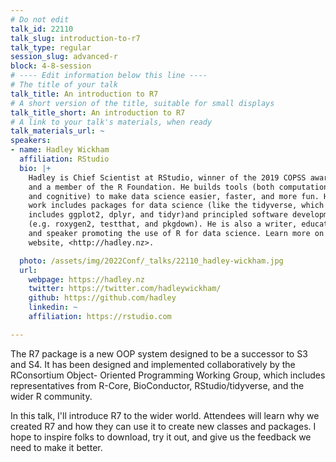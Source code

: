 ```yaml
---
# Do not edit
talk_id: 22110
talk_slug: introduction-to-r7
talk_type: regular
session_slug: advanced-r
block: 4-8-session
# ---- Edit information below this line ----
# The title of your talk
talk_title: An introduction to R7
# A short version of the title, suitable for small displays
talk_title_short: An introduction to R7
# A link to your talk's materials, when ready
talk_materials_url: ~
speakers:
- name: Hadley Wickham
  affiliation: RStudio
  bio: |+
    Hadley is Chief Scientist at RStudio, winner of the 2019 COPSS award,
    and a member of the R Foundation. He builds tools (both computational
    and cognitive) to make data science easier, faster, and more fun. His
    work includes packages for data science (like the tidyverse, which
    includes ggplot2, dplyr, and tidyr)and principled software development
    (e.g. roxygen2, testthat, and pkgdown). He is also a writer, educator,
    and speaker promoting the use of R for data science. Learn more on his
    website, <http://hadley.nz>.

  photo: /assets/img/2022Conf/_talks/22110_hadley-wickham.jpg
  url:
    webpage: https://hadley.nz
    twitter: https://twitter.com/hadleywickham/
    github: https://github.com/hadley
    linkedin: ~
    affiliation: https://rstudio.com

---
```


<!-- ABSTRACT ----
Please write abstract below. You may use simple markdown (links, code style, bold, italics)
-->

The R7 package is a new OOP system designed to be a successor to S3 and S4. It
has been designed and implemented collaboratively by the RConsortium Object-
Oriented Programming Working Group, which includes representatives from R-Core,
BioConductor, RStudio/tidyverse, and the wider R community.

In this talk, I'll introduce R7 to the wider world. Attendees will learn why we
created R7 and how they can use it to create new classes and packages. I hope to
inspire folks to download, try it out, and give us the feedback we need to make
it better.
